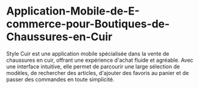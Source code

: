 # Application-Mobile-de-E-commerce-pour-Boutiques-de-Chaussures-en-Cuir
Style Cuir est une application mobile spécialisée dans la vente de chaussures en cuir, offrant une expérience d'achat fluide et agréable. Avec une interface intuitive, elle permet de parcourir une large sélection de modèles, de rechercher des articles, d'ajouter des favoris au panier et de passer des commandes en toute simplicité.
